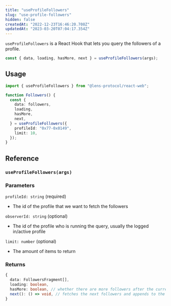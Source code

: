 ```yaml
---
title: "useProfileFollowers"
slug: "use-profile-followers"
hidden: false
createdAt: "2022-12-23T16:46:20.708Z"
updatedAt: "2023-03-20T07:04:17.354Z"
---
```


`useProfileFollowers` is a React Hook that lets you query the followers of a profile.

```typescript
const { data, loading, hasMore, next } = useProfileFollowers(args);
```

## Usage

```typescript TypeScript
import { useProfileFollowers } from "@lens-protocol/react-web";

function Followers() {
  const {
    data: followers,
    loading,
    hasMore,
    next,
  } = useProfileFollowers({
    profileId: "0x77-0x0149",
    limit: 10,
  });
}
```

## Reference

### `useProfileFollowers(args)`

### Parameters

`profileId: string` (required)

- The id of the profile that we want to fetch the followers

`observerId: string` (optional)

- The id of the profile who is running the query, usually the logged in/active profile

`limit: number` (optional)

- The amount of items to return

### Returns

```typescript
{
  data: FollowersFragment[],
  loading: boolean,
  hasMore: boolean, // whether there are more followers after the current batch
  next(): () => void, // fetches the next followers and appends to the data
}
```
